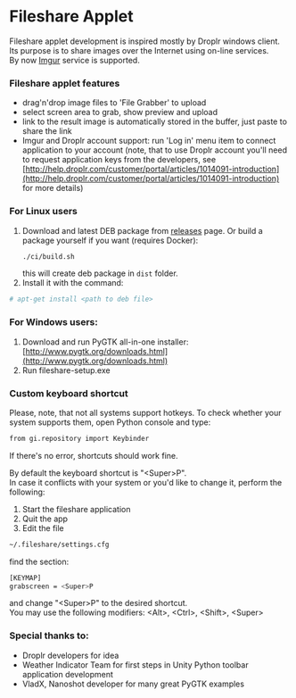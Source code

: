 Fileshare Applet
================
Fileshare applet development is inspired mostly by Droplr windows client. Its
purpose is to share images over the Internet using on-line services.  
By now [Imgur](http://imgur.com) service is supported.

### Fileshare applet features

- drag'n'drop image files to 'File Grabber' to upload
- select screen area to grab, show preview and upload
- link to the result image is automatically stored in the buffer, just paste to share the link
- Imgur and Droplr account support: run 'Log in' menu item to connect application to your account
  (note, that to use Droplr account you'll need to request application keys from the developers,
  see [http://help.droplr.com/customer/portal/articles/1014091-introduction](http://help.droplr.com/customer/portal/articles/1014091-introduction) for more details)

### For Linux users
1. Download and latest DEB package from [releases](https://github.com/aikikode/fileshare/releases) page.
   Or build a package yourself if you want (requires Docker):
   ```bash
   ./ci/build.sh
   ```
   this will create deb package in `dist` folder.
2. Install it with the command:  
```bash
# apt-get install <path to deb file>
```

### For Windows users:  
1. Download and run PyGTK all-in-one installer:  
   [http://www.pygtk.org/downloads.html](http://www.pygtk.org/downloads.html)
2. Run fileshare-setup.exe

### Custom keyboard shortcut  
Please, note, that not all systems support hotkeys. To check whether your system supports them, open Python console and type:  
```bash
from gi.repository import Keybinder
```  
If there's no error, shortcuts should work fine.  

By default the keyboard shortcut is "\<Super>P".  
In case it conflicts with your system or you'd like to change it, perform the following:  

1. Start the fileshare application  
2. Quit the app  
3. Edit the file  
```bash
~/.fileshare/settings.cfg
```  
find the section:  
```bash
[KEYMAP]
grabscreen = <Super>P
```  
and change "\<Super>P" to the desired shortcut.  
You may use the following modifiers: \<Alt>, \<Ctrl>, \<Shift>, \<Super>


### Special thanks to:  
- Droplr developers for idea
- Weather Indicator Team for first steps in Unity Python toolbar application development
- VladX, Nanoshot developer for many great PyGTK examples
